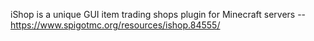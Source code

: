 iShop is a unique GUI item trading shops plugin for Minecraft servers -- https://www.spigotmc.org/resources/ishop.84555/
